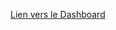 [Lien vers le Dashboard](https://share.streamlit.io/anojan01/p7_anantharajah_anojan/P7_03_Dashboard.py)
